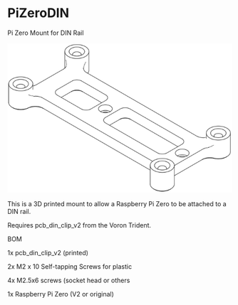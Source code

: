 # PiZeroDIN
 Pi Zero Mount for DIN Rail

![image](https://github.com/DrRonnyy/PiZeroDIN/blob/main/PiZeroDIN2.png)

This is a 3D printed mount to allow a Raspberry Pi Zero to be attached to a DIN rail. 

Requires pcb_din_clip_v2 from the Voron Trident.

BOM

1x pcb_din_clip_v2 (printed)

2x M2 x 10 Self-tapping Screws for plastic

4x M2.5x6 screws (socket head or others

1x Raspberry Pi Zero (V2 or original)
